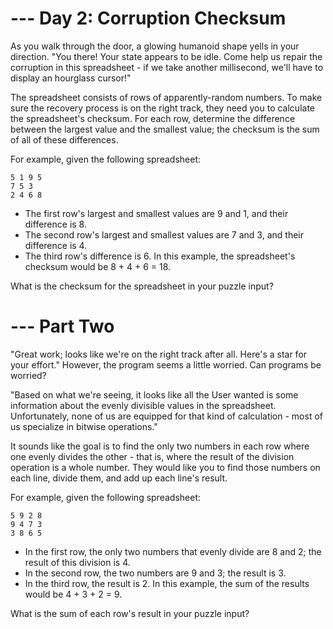 --- Day 2: Corruption Checksum
==========================

As you walk through the door, a glowing humanoid shape yells in your direction. "You there! Your state appears to be idle. Come help us repair the corruption in this spreadsheet - if we take another millisecond, we'll have to display an hourglass cursor!"

The spreadsheet consists of rows of apparently-random numbers. To make sure the recovery process is on the right track, they need you to calculate the spreadsheet's checksum. For each row, determine the difference between the largest value and the smallest value; the checksum is the sum of all of these differences.

For example, given the following spreadsheet:

    5 1 9 5
    7 5 3
    2 4 6 8

 - The first row's largest and smallest values are 9 and 1, and their
   difference is 8.
 - The second row's largest and smallest values are 7 and 3, and their
   difference is 4.
 - The third row's difference is 6. In this example, the spreadsheet's
   checksum would be 8 + 4 + 6 = 18.

What is the checksum for the spreadsheet in your puzzle input?

--- Part Two
============

"Great work; looks like we're on the right track after all. Here's a star for your effort." However, the program seems a little worried. Can programs be worried?

"Based on what we're seeing, it looks like all the User wanted is some information about the evenly divisible values in the spreadsheet. Unfortunately, none of us are equipped for that kind of calculation - most of us specialize in bitwise operations."

It sounds like the goal is to find the only two numbers in each row where one evenly divides the other - that is, where the result of the division operation is a whole number. They would like you to find those numbers on each line, divide them, and add up each line's result.

For example, given the following spreadsheet:

    5 9 2 8
    9 4 7 3
    3 8 6 5

 - In the first row, the only two numbers that evenly divide are 8 and
   2; the result of this division is 4.
 - In the second row, the two numbers are 9 and 3; the result is 3.
 - In the third row, the result is 2. In this example, the sum of the
   results would be 4 + 3 + 2 = 9.

What is the sum of each row's result in your puzzle input?
